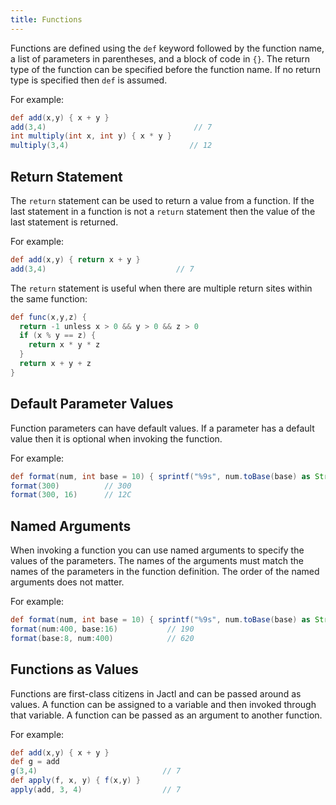 ```yaml
---
title: Functions
---
```


Functions are defined using the `def` keyword followed by the function name, a list of parameters in parentheses, and
a block of code in `{}`.
The return type of the function can be specified before the function name.
If no return type is specified then `def` is assumed.

For example:
```groovy
def add(x,y) { x + y }
add(3,4)                                 // 7
int multiply(int x, int y) { x * y }
multiply(3,4)                           // 12
```

## Return Statement

The `return` statement can be used to return a value from a function.
If the last statement in a function is not a `return` statement then the value of the last statement is returned.

For example:
```groovy
def add(x,y) { return x + y }
add(3,4)                             // 7
```

The `return` statement is useful when there are multiple return sites within the same function:
```groovy
def func(x,y,z) {
  return -1 unless x > 0 && y > 0 && z > 0
  if (x % y == z) {
    return x * y * z
  }
  return x + y + z
}
```

## Default Parameter Values

Function parameters can have default values.
If a parameter has a default value then it is optional when invoking the function.

For example:
```groovy
def format(num, int base = 10) { sprintf("%9s", num.toBase(base) as String) }
format(300)          // 300
format(300, 16)      // 12C
```

## Named Arguments

When invoking a function you can use named arguments to specify the values of the parameters.
The names of the arguments must match the names of the parameters in the function definition.
The order of the named arguments does not matter.

For example:
```groovy
def format(num, int base = 10) { sprintf("%9s", num.toBase(base) as String) }
format(num:400, base:16)           // 190
format(base:8, num:400)            // 620
```

## Functions as Values

Functions are first-class citizens in Jactl and can be passed around as values.
A function can be assigned to a variable and then invoked through that variable.
A function can be passed as an argument to another function.

For example:
```groovy
def add(x,y) { x + y }
def g = add
g(3,4)                            // 7
def apply(f, x, y) { f(x,y) }
apply(add, 3, 4)                  // 7
```
